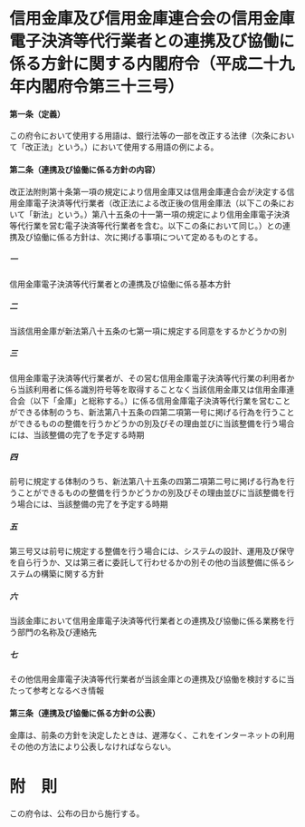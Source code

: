 # 信用金庫及び信用金庫連合会の信用金庫電子決済等代行業者との連携及び協働に係る方針に関する内閣府令（平成二十九年内閣府令第三十三号）
#### 第一条（定義）
この府令において使用する用語は、銀行法等の一部を改正する法律（次条において「改正法」という。）において使用する用語の例による。
#### 第二条（連携及び協働に係る方針の内容）
改正法附則第十条第一項の規定により信用金庫又は信用金庫連合会が決定する信用金庫電子決済等代行業者（改正法による改正後の信用金庫法（以下この条において「新法」という。）第八十五条の十一第一項の規定により信用金庫電子決済等代行業を営む電子決済等代行業者を含む。以下この条において同じ。）との連携及び協働に係る方針は、次に掲げる事項について定めるものとする。
##### 一
信用金庫電子決済等代行業者との連携及び協働に係る基本方針
##### 二
当該信用金庫が新法第八十五条の七第一項に規定する同意をするかどうかの別
##### 三
信用金庫電子決済等代行業者が、その営む信用金庫電子決済等代行業の利用者から当該利用者に係る識別符号等を取得することなく当該信用金庫又は信用金庫連合会（以下「金庫」と総称する。）に係る信用金庫電子決済等代行業を営むことができる体制のうち、新法第八十五条の四第二項第一号に掲げる行為を行うことができるものの整備を行うかどうかの別及びその理由並びに当該整備を行う場合には、当該整備の完了を予定する時期
##### 四
前号に規定する体制のうち、新法第八十五条の四第二項第二号に掲げる行為を行うことができるものの整備を行うかどうかの別及びその理由並びに当該整備を行う場合には、当該整備の完了を予定する時期
##### 五
第三号又は前号に規定する整備を行う場合には、システムの設計、運用及び保守を自ら行うか、又は第三者に委託して行わせるかの別その他の当該整備に係るシステムの構築に関する方針
##### 六
当該金庫において信用金庫電子決済等代行業者との連携及び協働に係る業務を行う部門の名称及び連絡先
##### 七
その他信用金庫電子決済等代行業者が当該金庫との連携及び協働を検討するに当たって参考となるべき情報
#### 第三条（連携及び協働に係る方針の公表）
金庫は、前条の方針を決定したときは、遅滞なく、これをインターネットの利用その他の方法により公表しなければならない。
# 附　則
この府令は、公布の日から施行する。

